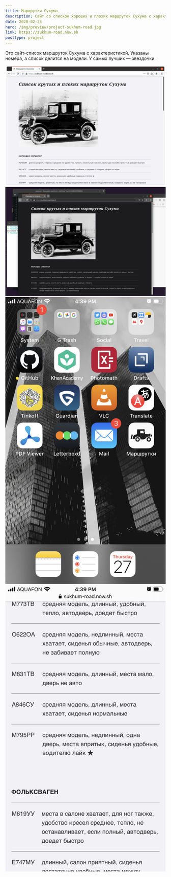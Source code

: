 ```yaml
---
title: Маршрутки Сухума
description: Сайт со списком хороших и плохих маршруток Сухума с характеристикой и разделением по моделям
date: 2020-02-25
hero: /img/preview/project-sukhum-road.jpg
link: https://sukhum-road.now.sh
posttype: project
---
```


Это сайт-список маршруток Сухума с характеристикой. Указаны номера, а список делится на модели. У самых лучших — звездочки.

![Картинка Форда модели «Т» на странице над списком](sukhum-road-main.png "Картинка Форда модели «Т» на странице над списком")
![](sukhum-road-dark.jpg)
![](sukhum-road-homescreen.jpg)
![](sukhum-road-safari.jpg)
